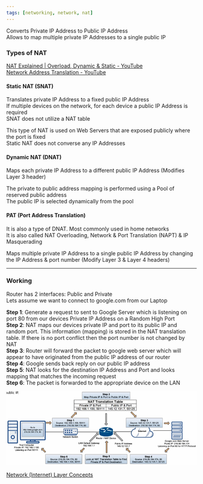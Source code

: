 ```yaml
---
tags: [networking, network, nat]
---
```


Converts Private IP Address to Public IP Address  
Allows to map multiple private IP Addresses to a single public IP


### Types of NAT

[NAT Explained | Overload, Dynamic & Static - YouTube](https://www.youtube.com/watch?v=qij5qpHcbBk)  
[Network Address Translation - YouTube](https://www.youtube.com/playlist?list=PLIFyRwBY_4bQ7tJvbLA9A0v8Fq9l-H923)

#### Static NAT (SNAT)
Translates private IP Address to a fixed public IP Address  
If multiple devices on the network, for each device a public IP Address is required  
SNAT does not utilize a NAT table  

This type of NAT is used on Web Servers that are exposed publicly where the port is fixed  
Static NAT does not converse any IP Addresses

#### Dynamic NAT (DNAT)
Maps each private IP Address to a different public IP Address (Modifies Layer 3 header)  

The private to public address mapping is performed using a Pool of reserved public address  
The public IP is selected dynamically from the pool

#### PAT (Port Address Translation)
It is also a type of DNAT. Most commonly used in home networks  
It is also called NAT Overloading, Network & Port Translation (NAPT) & IP Masquerading

Maps multiple private IP Address to a single public IP Address by changing the IP Address & port number (Modify Layer 3 & Layer 4 headers)  

---

### Working

Router has 2 interfaces: Public and Private  
Lets assume we want to connect to google.com from our Laptop

**Step 1**: Generate a request to sent to Google Server which is listening on port 80 from our devices Private IP Address on a Random High Port  
**Step 2**: NAT maps our devices private IP and port to its public IP and random port. This information (mapping) is stored in the NAT translation table. If there is no port conflict then the port number is not changed by NAT  
**Step 3**: Router will forward the packet to google web server which will appear to have originated from the public IP address of our router   
**Step 4**: Google sends back reply on our public IP address  
**Step 5**: NAT looks for the destination IP Address and Port and looks mapping that matches the incoming request  
**Step 6**: The packet is forwarded to the appropriate device on the LAN

![PAT Working|650](../../images/nat-table.png)

[Network (Internet) Layer Concepts](Network%20(Internet)%20Layer%20Concepts.md)
